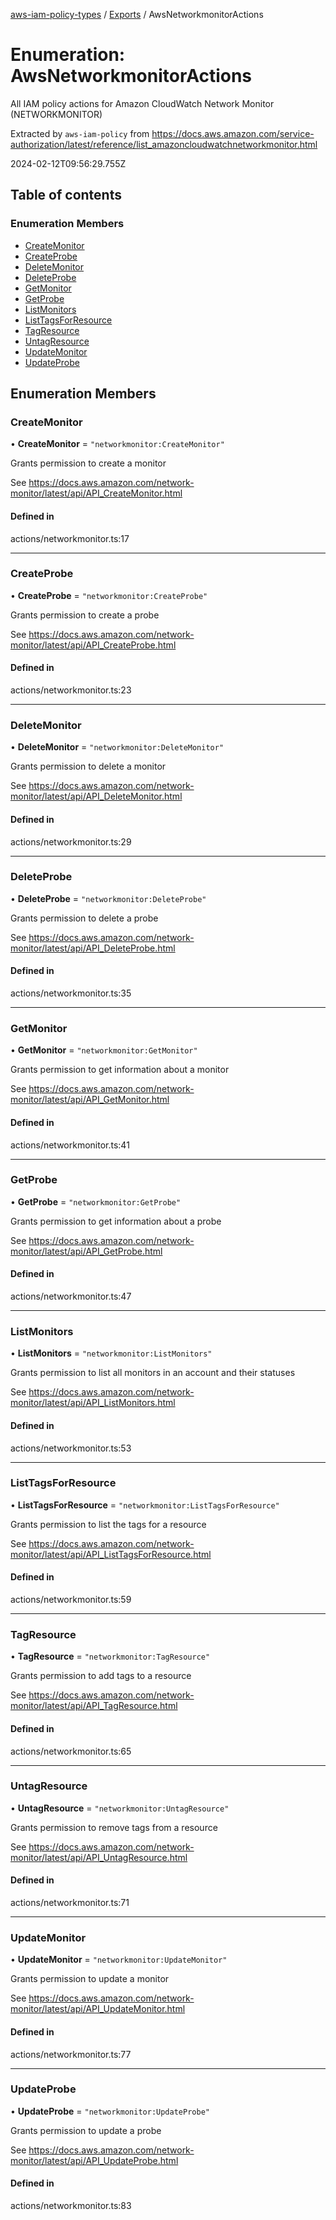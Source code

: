 [aws-iam-policy-types](../README.md) / [Exports](../modules.md) / AwsNetworkmonitorActions

# Enumeration: AwsNetworkmonitorActions

All IAM policy actions for Amazon CloudWatch Network Monitor (NETWORKMONITOR)

Extracted by `aws-iam-policy` from
https://docs.aws.amazon.com/service-authorization/latest/reference/list_amazoncloudwatchnetworkmonitor.html

2024-02-12T09:56:29.755Z

## Table of contents

### Enumeration Members

- [CreateMonitor](AwsNetworkmonitorActions.md#createmonitor)
- [CreateProbe](AwsNetworkmonitorActions.md#createprobe)
- [DeleteMonitor](AwsNetworkmonitorActions.md#deletemonitor)
- [DeleteProbe](AwsNetworkmonitorActions.md#deleteprobe)
- [GetMonitor](AwsNetworkmonitorActions.md#getmonitor)
- [GetProbe](AwsNetworkmonitorActions.md#getprobe)
- [ListMonitors](AwsNetworkmonitorActions.md#listmonitors)
- [ListTagsForResource](AwsNetworkmonitorActions.md#listtagsforresource)
- [TagResource](AwsNetworkmonitorActions.md#tagresource)
- [UntagResource](AwsNetworkmonitorActions.md#untagresource)
- [UpdateMonitor](AwsNetworkmonitorActions.md#updatemonitor)
- [UpdateProbe](AwsNetworkmonitorActions.md#updateprobe)

## Enumeration Members

### CreateMonitor

• **CreateMonitor** = ``"networkmonitor:CreateMonitor"``

Grants permission to create a monitor

See https://docs.aws.amazon.com/network-monitor/latest/api/API_CreateMonitor.html

#### Defined in

actions/networkmonitor.ts:17

___

### CreateProbe

• **CreateProbe** = ``"networkmonitor:CreateProbe"``

Grants permission to create a probe

See https://docs.aws.amazon.com/network-monitor/latest/api/API_CreateProbe.html

#### Defined in

actions/networkmonitor.ts:23

___

### DeleteMonitor

• **DeleteMonitor** = ``"networkmonitor:DeleteMonitor"``

Grants permission to delete a monitor

See https://docs.aws.amazon.com/network-monitor/latest/api/API_DeleteMonitor.html

#### Defined in

actions/networkmonitor.ts:29

___

### DeleteProbe

• **DeleteProbe** = ``"networkmonitor:DeleteProbe"``

Grants permission to delete a probe

See https://docs.aws.amazon.com/network-monitor/latest/api/API_DeleteProbe.html

#### Defined in

actions/networkmonitor.ts:35

___

### GetMonitor

• **GetMonitor** = ``"networkmonitor:GetMonitor"``

Grants permission to get information about a monitor

See https://docs.aws.amazon.com/network-monitor/latest/api/API_GetMonitor.html

#### Defined in

actions/networkmonitor.ts:41

___

### GetProbe

• **GetProbe** = ``"networkmonitor:GetProbe"``

Grants permission to get information about a probe

See https://docs.aws.amazon.com/network-monitor/latest/api/API_GetProbe.html

#### Defined in

actions/networkmonitor.ts:47

___

### ListMonitors

• **ListMonitors** = ``"networkmonitor:ListMonitors"``

Grants permission to list all monitors in an account and their statuses

See https://docs.aws.amazon.com/network-monitor/latest/api/API_ListMonitors.html

#### Defined in

actions/networkmonitor.ts:53

___

### ListTagsForResource

• **ListTagsForResource** = ``"networkmonitor:ListTagsForResource"``

Grants permission to list the tags for a resource

See https://docs.aws.amazon.com/network-monitor/latest/api/API_ListTagsForResource.html

#### Defined in

actions/networkmonitor.ts:59

___

### TagResource

• **TagResource** = ``"networkmonitor:TagResource"``

Grants permission to add tags to a resource

See https://docs.aws.amazon.com/network-monitor/latest/api/API_TagResource.html

#### Defined in

actions/networkmonitor.ts:65

___

### UntagResource

• **UntagResource** = ``"networkmonitor:UntagResource"``

Grants permission to remove tags from a resource

See https://docs.aws.amazon.com/network-monitor/latest/api/API_UntagResource.html

#### Defined in

actions/networkmonitor.ts:71

___

### UpdateMonitor

• **UpdateMonitor** = ``"networkmonitor:UpdateMonitor"``

Grants permission to update a monitor

See https://docs.aws.amazon.com/network-monitor/latest/api/API_UpdateMonitor.html

#### Defined in

actions/networkmonitor.ts:77

___

### UpdateProbe

• **UpdateProbe** = ``"networkmonitor:UpdateProbe"``

Grants permission to update a probe

See https://docs.aws.amazon.com/network-monitor/latest/api/API_UpdateProbe.html

#### Defined in

actions/networkmonitor.ts:83
